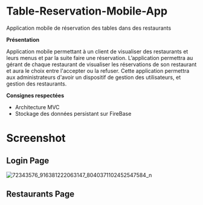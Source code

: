 # Table-Reservation-Mobile-App
Application mobile de réservation des tables dans des restaurants

**Présentation**

Application mobile permettant à un client de visualiser des restaurants et leurs menus et par la suite faire une réservation. L’application permettra au gérant de chaque restaurant de visualiser les réservations de son restaurant et aura le choix entre l'accepter ou la refuser.
Cette application permettra aux administrateurs d'avoir un dispositif de gestion des utilisateurs, et gestion des restaurants.

**Consignes respectées**

* Architecture MVC
* Stockage des données persistant sur FireBase

# Screenshot
## Login Page
![72343576_916381222063147_8040371102452547584_n](https://user-images.githubusercontent.com/41878409/66481496-0073dd80-ea99-11e9-9622-076f83729825.jpg)

## Restaurants Page

